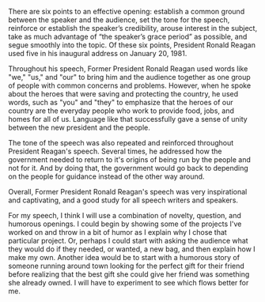 There are six points to an effective opening: establish a common ground between the speaker and the audience, set the tone for the speech, reinforce or establish the speaker’s credibility, arouse interest in the subject, take as much advantage of “the speaker’s grace period” as possible, and segue smoothly into the topic. Of these six points, President Ronald Reagan used five in his inaugural address on January 20, 1981.

Throughout his speech, Former President Ronald Reagan used words like "we," "us," and "our" to bring him and the audience together as one group of people with common concerns and problems. However, when he spoke about the heroes that were saving and protecting the country, he used words, such as "you" and "they" to emphasize that the heroes of our country are the everyday people who work to provide food, jobs, and homes for all of us. Language like that successfully gave a sense of unity between the new president and the people.

The tone of the speech was also repeated and reinforced throughout President Reagan's speech. Several times, he addressed how the government needed to return to it's origins of being run by the people and not for it. And by doing that, the government would go back to depending on the people for guidance instead of the other way around.

Overall, Former President Ronald Reagan's speech was very inspirational and captivating, and a good study for all speech writers and speakers.

For my speech, I think I will use a combination of novelty, question, and humorous openings. I could begin by showing some of the projects I've worked on and throw in a bit of humor as I explain why I chose that particular project. Or, perhaps I could start with asking the audience what they would do if they needed, or wanted, a new bag, and then explain how I make my own. Another idea would be to start with a humorous story of someone running around town looking for the perfect gift for their friend before realizing that the best gift she could give her friend was something she already owned. I will have to experiment to see which flows better for me.
